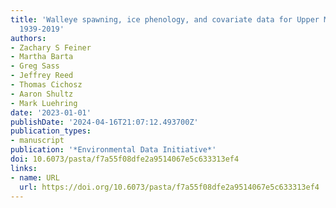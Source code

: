 ```yaml
---
title: 'Walleye spawning, ice phenology, and covariate data for Upper Midwestern Lakes:
  1939-2019'
authors:
- Zachary S Feiner
- Martha Barta
- Greg Sass
- Jeffrey Reed
- Thomas Cichosz
- Aaron Shultz
- Mark Luehring
date: '2023-01-01'
publishDate: '2024-04-16T21:07:12.493700Z'
publication_types:
- manuscript
publication: '*Environmental Data Initiative*'
doi: 10.6073/pasta/f7a55f08dfe2a9514067e5c633313ef4
links:
- name: URL
  url: https://doi.org/10.6073/pasta/f7a55f08dfe2a9514067e5c633313ef4
---
```

